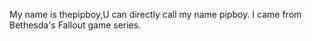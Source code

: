 My name is thepipboy,U can directly call my name pipboy.
I came from Bethesda's Fallout game series.
